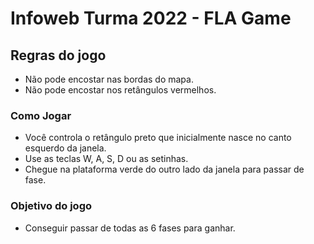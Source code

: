 # Infoweb Turma 2022 - FLA Game

## Regras do jogo
- Não pode encostar nas bordas do mapa.
- Não pode encostar nos retângulos vermelhos.

### Como Jogar
- Você controla o retângulo preto que inicialmente nasce no canto esquerdo da janela. 
- Use as teclas W, A, S, D ou as setinhas.
- Chegue na plataforma verde do outro lado da janela para passar de fase. 

### Objetivo do jogo
- Conseguir passar de todas as 6 fases para ganhar. 
